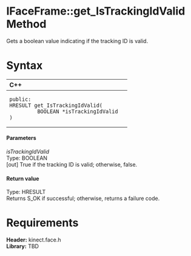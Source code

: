 IFaceFrame::get\_IsTrackingIdValid Method  
=========================================  

Gets a boolean value indicating if the tracking ID is valid. <span id="syntaxSection"></span>

Syntax  
======  

<table>
<colgroup>
<col width="100%" />
</colgroup>
<thead>
<tr class="header">
<th align="left">C++</th>
</tr>
</thead>
<tbody>
<tr class="odd">
<td align="left"><pre><code>public:  
HRESULT get_IsTrackingIdValid(  
         BOOLEAN *isTrackingIdValid  
)</code></pre></td>
</tr>
</tbody>
</table>

<span id="ID4EG"></span>
#### Parameters  

*isTrackingIdValid*    
Type: BOOLEAN  
[out] True if the tracking ID is valid; otherwise, false.  

<span id="ID4EP"></span>
#### Return value  

Type: HRESULT  
Returns S\_OK if successful; otherwise, returns a failure code.  

<span id="requirements"></span>

Requirements  
============  

**Header:** kinect.face.h  
**Library:** TBD  



<!--Please do not edit the data in the comment block below.-->
<!--
TOCTitle : get_IsTrackingIdValid Method
RLTitle : IFaceFrame::get_IsTrackingIdValid Method
KeywordK : get_IsTrackingIdValid method
KeywordK : IFaceFrame::get_IsTrackingIdValid method
KeywordF : IFaceFrame::get_IsTrackingIdValid
KeywordF : get_IsTrackingIdValid
KeywordF : Microsoft.Kinect.face.IFaceFrame.get_IsTrackingIdValid(BOOLEAN@)
KeywordA : M:Microsoft.Kinect.face.IFaceFrame.get_IsTrackingIdValid(BOOLEAN@)
AssetID : M:Microsoft.Kinect.face.IFaceFrame.get_IsTrackingIdValid(BOOLEAN@)
Locale : en-us
CommunityContent : 1
APIType : Managed
APILocation : 
APIName : Microsoft.Kinect.face.IFaceFrame::get_IsTrackingIdValid
TargetOS : Windows
TopicType : kbSyntax
DevLang : C++
DocSet : K4Wv2
ProjType : K4Wv2Proj
Technology : Kinect for Windows
Product : Kinect for Windows SDK v2
productversion : 20
-->
